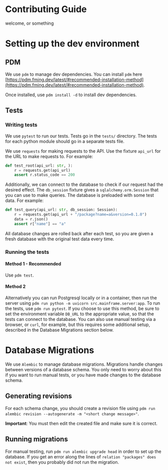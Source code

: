 # Contributing Guide

welcome, or something

# Setting up the dev environment
## PDM
We use `pdm` to manage dev dependencies.
You can install `pdm` here [https://pdm.fming.dev/latest/#recommended-installation-method](https://pdm.fming.dev/latest/#recommended-installation-method).

Once installed, use `pdm install -d` to install dev dependencies.

## Tests
### Writing tests
We use `pytest` to run our tests. Tests go in the `tests/` directory.
The tests for each python module should go in a separate tests file. 

We use `requests` for making requests to the API. Use the fixture `api_url` for the URL to make requests to.
For example:
```py
def test_root(api_url: str, ):
    r = requests.get(api_url)
    assert r.status_code == 200
```
Additionally, we can connect to the database to check if our request had the desired effect.
The `db_session` fixture gives a `sqlalchemy.orm.Session` that you can use to make queries.
The database is preloaded with some test data.
For example:
```py
def test_query(api_url: str, db_session: Session):
    r = requests.get(api_url + "/package?name=a&version=0.1.0")
    data = r.json()
    assert r["name"] == "a"
```
All database changes are rolled back after each test, so you are given a fresh database with the original test data every time.

### Running the tests
#### Method 1 - Recommended
Use `pdm test`.

#### Method 2
Alternatively you can run Postgresql locally or in a container, then run the server using `pdm run python -m uvicorn src.mainframe.server:app`.
To run the tests, use `pdm run pytest`.
If you choose to use this method, be sure to set the environment variable `DB_URL` to the appropriate value, so that the tests can connect to the database.
You can also use manual testing via a browser, or `curl`, for example, but this requires some additional setup, described in the Database Migrations section below.

# Database Migrations
We use `Alembic` to manage database migrations.
Migrations handle changes between versions of a database schema.
You only need to worry about this if you want to run manual tests, or you have made changes to the database schema.

## Generating revisions
For each schema change, you should create a revision file using `pdm run alembic revision --autogenerate -m "<short change message>"`.

**Important**: You must then edit the created file and make sure it is correct.

## Running migrations
For manual testing, run `pdm run alembic upgrade head` in order to set up the database. If you get an error along the lines of `relation "packages" does not exist`, then you probably did not run the migration.
